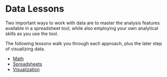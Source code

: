 # Data Lessons
Two important ways to work with data are to master the analysis features available in a spreadsheet tool, while also employing your own analytical skills as you use the tool.

The following lessons walk you through each approach, plus the later step of visualizing data.

- [Math](math)
- [Spreadsheets](spreadsheets)
- [Visualization](visualization)
